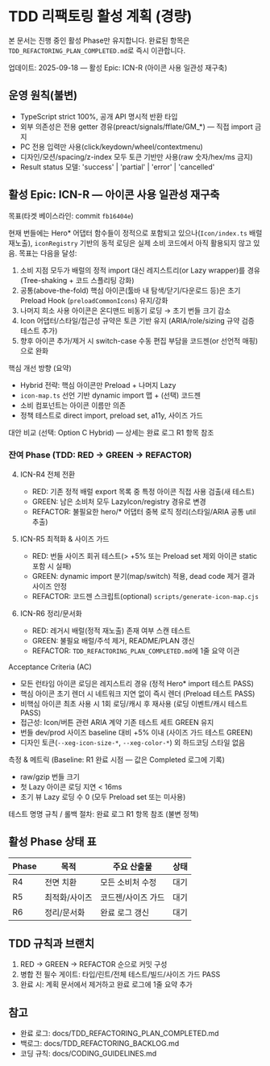 # TDD 리팩토링 활성 계획 (경량)

본 문서는 진행 중인 활성 Phase만 유지합니다. 완료된 항목은
`TDD_REFACTORING_PLAN_COMPLETED.md`로 즉시 이관합니다.

업데이트: 2025-09-18 — 활성 Epic: ICN-R (아이콘 사용 일관성 재구축)

## 운영 원칙(불변)

- TypeScript strict 100%, 공개 API 명시적 반환 타입
- 외부 의존성은 전용 getter 경유(preact/signals/fflate/GM\_\*) — 직접 import
  금지
- PC 전용 입력만 사용(click/keydown/wheel/contextmenu)
- 디자인/모션/spacing/z-index 모두 토큰 기반만 사용(raw 숫자/hex/ms 금지)
- Result status 모델: 'success' | 'partial' | 'error' | 'cancelled'

## 활성 Epic: ICN-R — 아이콘 사용 일관성 재구축

목표(타겟 베이스라인: commit `fb16404e`)

현재 번들에는 Hero\* 어댑터 함수들이 정적으로 포함되고 있으나(`Icon/index.ts`
배럴 재노출), `iconRegistry` 기반의 동적 로딩은 실제 소비 코드에서 아직 활용되지
않고 있음. 목표는 다음을 달성:

1. 소비 지점 모두가 배럴의 정적 import 대신 레지스트리(or Lazy wrapper)를 경유
   (Tree-shaking + 코드 스플리팅 강화)
2. 공통(above-the-fold) 핵심 아이콘(툴바 내 탐색/닫기/다운로드 등)은 초기
   Preload Hook (`preloadCommonIcons`) 유지/강화
3. 나머지 희소 사용 아이콘은 온디맨드 비동기 로딩 → 초기 번들 크기 감소
4. Icon 어댑터/스타일/접근성 규약은 토큰 기반 유지 (ARIA/role/sizing 규약 검증
   테스트 추가)
5. 향후 아이콘 추가/제거 시 switch-case 수동 편집 부담을 코드젠(or 선언적
   매핑)으로 완화

핵심 개선 방향 (요약)

- Hybrid 전략: 핵심 아이콘만 Preload + 나머지 Lazy
- `icon-map.ts` 선언 기반 dynamic import 맵 + (선택) 코드젠
- 소비 컴포넌트는 아이콘 이름만 의존
- 정책 테스트로 direct import, preload set, a11y, 사이즈 가드

대안 비교 (선택: Option C Hybrid) — 상세는 완료 로그 R1 항목 참조

### 잔여 Phase (TDD: RED → GREEN → REFACTOR)

4. ICN-R4 전체 전환
   - RED: 기존 정적 배럴 export 목록 중 특정 아이콘 직접 사용 검출(새 테스트)
   - GREEN: 남은 소비처 모두 LazyIcon/registry 경유로 변경
   - REFACTOR: 불필요한 hero/\* 어댑터 중복 로직 정리(스타일/ARIA 공통 util
     추출)

5. ICN-R5 최적화 & 사이즈 가드
   - RED: 번들 사이즈 회귀 테스트(> +5% 또는 Preload set 제외 아이콘 static 포함
     시 실패)
   - GREEN: dynamic import 분기(map/switch) 적용, dead code 제거 결과 사이즈
     안정
   - REFACTOR: 코드젠 스크립트(optional) `scripts/generate-icon-map.cjs`

6. ICN-R6 정리/문서화
   - RED: 레거시 배럴(정적 재노출) 존재 여부 스캔 테스트
   - GREEN: 불필요 배럴/주석 제거, README/PLAN 갱신
   - REFACTOR: `TDD_REFACTORING_PLAN_COMPLETED.md`에 1줄 요약 이관

Acceptance Criteria (AC)

- 모든 런타임 아이콘 로딩은 레지스트리 경유 (정적 Hero\* import 테스트 PASS)
- 핵심 아이콘 초기 렌더 시 네트워크 지연 없이 즉시 렌더 (Preload 테스트 PASS)
- 비핵심 아이콘 최초 사용 시 1회 로딩/캐시 후 재사용 (로딩 이벤트/캐시 테스트
  PASS)
- 접근성: Icon/버튼 관련 ARIA 계약 기존 테스트 세트 GREEN 유지
- 번들 dev/prod 사이즈 baseline 대비 +5% 이내 (사이즈 가드 테스트 GREEN)
- 디자인 토큰(`--xeg-icon-size-*`, `--xeg-color-*`) 외 하드코딩 스타일 없음

측정 & 메트릭 (Baseline: R1 완료 시점 — 값은 Completed 로그에 기록)

- raw/gzip 번들 크기
- 첫 Lazy 아이콘 로딩 지연 < 16ms
- 초기 뷰 Lazy 로딩 수 0 (모두 Preload set 또는 미사용)

테스트 명명 규칙 / 롤백 절차: 완료 로그 R1 항목 참조 (불변 정책)

## 활성 Phase 상태 표

| Phase | 목적          | 주요 산출물        | 상태 |
| ----- | ------------- | ------------------ | ---- |
| R4    | 전면 치환     | 모든 소비처 수정   | 대기 |
| R5    | 최적화/사이즈 | 코드젠/사이즈 가드 | 대기 |
| R6    | 정리/문서화   | 완료 로그 갱신     | 대기 |

## TDD 규칙과 브랜치

1. RED → GREEN → REFACTOR 순으로 커밋 구성
2. 병합 전 필수 게이트: 타입/린트/전체 테스트/빌드/사이즈 가드 PASS
3. 완료 시: 계획 문서에서 제거하고 완료 로그에 1줄 요약 추가

## 참고

- 완료 로그: docs/TDD_REFACTORING_PLAN_COMPLETED.md
- 백로그: docs/TDD_REFACTORING_BACKLOG.md
- 코딩 규칙: docs/CODING_GUIDELINES.md
